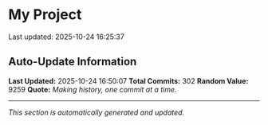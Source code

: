 # My Project


Last updated: 2025-10-24 16:25:37














































































































































































































































































































## Auto-Update Information

**Last Updated:** 2025-10-24 16:50:07
**Total Commits:** 302
**Random Value:** 9259
**Quote:** _Making history, one commit at a time._

---
_This section is automatically generated and updated._